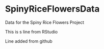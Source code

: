 # SpinyRiceFlowersData
Data for the Spiny Rice Flowers Project

This is s line from RStudio

Line added from github
